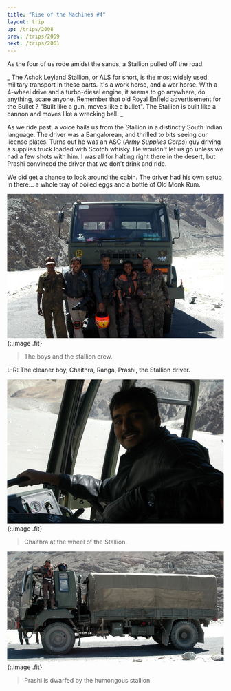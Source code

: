 ```yaml
---
title: "Rise of the Machines #4"
layout: trip
up: /trips/2008
prev: /trips/2059
next: /trips/2061
---
```


As the four of us rode amidst the sands, a Stallion pulled off             the road.

_ The Ashok Leyland Stallion, or ALS for short, is the most             widely used military transport in these parts. It's a work             horse, and a war horse. With a 4-wheel drive and a turbo-diesel             engine, it seems to go anywhere, do anything, scare anyone.             Remember that old Royal Enfield advertisement for the Bullet ?             &quot;Built like a gun, moves like a bullet&quot;. The Stallion is built             like a cannon and moves like a wrecking ball. _

As we ride past, a voice hails us from the Stallion in a             distinctly South Indian language. The driver was a Bangalorean,             and thrilled to bits seeing our license plates. Turns out he was             an ASC (_Army Supplies Corps_) guy             driving a supplies truck loaded with Scotch whisky. He wouldn't             let us go unless we had a few shots with him. I was all for             halting right there in the desert, but Prashi convinced the             driver that we don't drink and ride.

We did get a chance to look around the cabin. The driver had             his own setup in there... a whole tray of boiled eggs and a             bottle of Old Monk Rum.

![DSC_0319.JPG](/images/photos/DSC_0319.JPG 'DSC_0319.JPG'){:.image .fit}

>  The boys and the stallion crew.
  
L-R: The cleaner boy, Chaithra, Ranga, Prashi, the Stallion             driver. 

![DSC_0321.JPG](/images/photos/DSC_0321.JPG 'DSC_0321.JPG'){:.image .fit}

>  Chaithra at the wheel of the Stallion. 

![DSC_0323.JPG](/images/photos/DSC_0323.JPG 'DSC_0323.JPG'){:.image .fit}

>  Prashi is dwarfed by the humongous stallion.             


